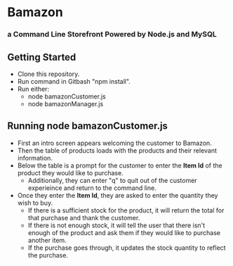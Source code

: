 # Bamazon 
### a Command Line Storefront Powered by Node.js and MySQL

## Getting Started

- Clone this repository.
- Run command in Gitbash "npm install".
- Run either:
    * node bamazonCustomer.js
    * node bamazonManager.js

## Running node bamazonCustomer.js

- First an intro screen appears welcoming the customer to Bamazon.
- Then the table of products loads with the products and their relevant information.
- Below the table is a prompt for the customer to enter the **Item Id** of the product they would like to purchase.
     * Additionally, they can enter "q" to quit out of the customer experieince and return to the command line.
- Once they enter the **Item Id**, they are asked to enter the quantity they wish to buy.
     * If there is a sufficient stock for the product, it will return the total for that purchase and thank the customer.
     * If there is not enough stock, it will tell the user that there isn't enough of the product and ask them if they would like to purchase another item.
     * If the purchase goes through, it updates the stock quantity to reflect the purchase.

